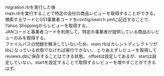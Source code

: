 migration.rbを実行した後  
main.rbを実行することで特定の会社の商品レビューを取得することができる。  
検索するワードとGS1事業者コードをconfig/search.ymlに記述することで、
Yahoo Shoppingからレビューを取得する。  
JANコードと事業者コードを利用して、特定の事業者が提供している商品のレビューのみを取得する。  
ファイルパスの問題を解決していないため、main.rbはカレントディレクトリがlibになっている状態でなければ実行できない。
とりあえずレビューを取得してreviews.dbに保存することはできる状態。
offsetは設定してあるが、startは設定していない。startを設定することで取得するレビューを増やすことができるはず。
